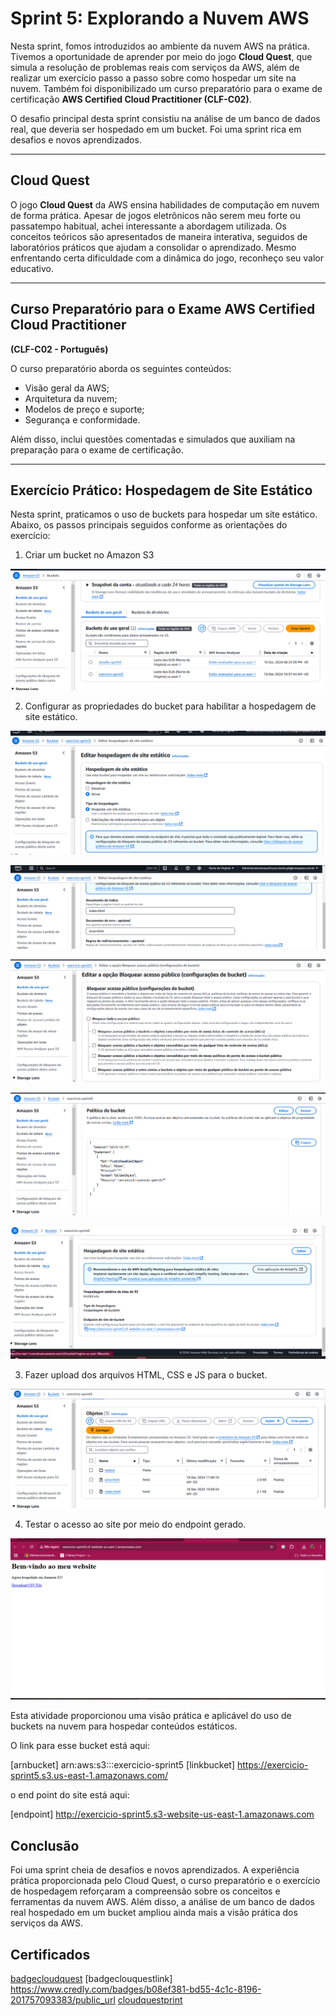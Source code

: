 # Sprint 5: Explorando a Nuvem AWS

Nesta sprint, fomos introduzidos ao ambiente da nuvem AWS na prática. Tivemos a oportunidade de aprender por meio do jogo **Cloud Quest**, que simula a resolução de problemas reais com serviços da AWS, além de realizar um exercício passo a passo sobre como hospedar um site na nuvem. Também foi disponibilizado um curso preparatório para o exame de certificação **AWS Certified Cloud Practitioner (CLF-C02)**. 

O desafio principal desta sprint consistiu na análise de um banco de dados real, que deveria ser hospedado em um bucket. Foi uma sprint rica em desafios e novos aprendizados.

---

## **Cloud Quest**

O jogo **Cloud Quest** da AWS ensina habilidades de computação em nuvem de forma prática. Apesar de jogos eletrônicos não serem meu forte ou passatempo habitual, achei interessante a abordagem utilizada. Os conceitos teóricos são apresentados de maneira interativa, seguidos de laboratórios práticos que ajudam a consolidar o aprendizado. Mesmo enfrentando certa dificuldade com a dinâmica do jogo, reconheço seu valor educativo.

---

## **Curso Preparatório para o Exame AWS Certified Cloud Practitioner**  
**(CLF-C02 - Português)**  

O curso preparatório aborda os seguintes conteúdos:  
- Visão geral da AWS;  
- Arquitetura da nuvem;  
- Modelos de preço e suporte;  
- Segurança e conformidade.  

Além disso, inclui questões comentadas e simulados que auxiliam na preparação para o exame de certificação.

---

## **Exercício Prático: Hospedagem de Site Estático**

Nesta sprint, praticamos o uso de buckets para hospedar um site estático. Abaixo, os passos principais seguidos conforme as orientações do exercício:  

1. Criar um bucket no Amazon S3  

![exercício1](../Sprint5/Exercicios/evidencias/evidencia1.png)

2. Configurar as propriedades do bucket para habilitar a hospedagem de site estático. 

![exercício3](../Sprint5/Exercicios/evidencias/evidencia3.png)

![exercício4](../Sprint5/Exercicios/evidencias/evidencia4.png)

![exercício5](../Sprint5/Exercicios/evidencias/evidencia5.png)

![exercício6](../Sprint5/Exercicios/evidencias/evidencia6.png)

![exercício7](../Sprint5/Exercicios/evidencias/evidencia7.png)

3. Fazer upload dos arquivos HTML, CSS e JS para o bucket.  

![exercício2](../Sprint5/Exercicios/evidencias/evidencia2.png)

4. Testar o acesso ao site por meio do endpoint gerado. 

![exercício8](../Sprint5/Exercicios/evidencias/evidencia8.png)


Esta atividade proporcionou uma visão prática e aplicável do uso de buckets na nuvem para hospedar conteúdos estáticos.

O link para esse bucket está aqui:

[arnbucket] arn:aws:s3:::exercicio-sprint5
[linkbucket] https://exercicio-sprint5.s3.us-east-1.amazonaws.com/

o end point do site está aqui:

[endpoint] http://exercicio-sprint5.s3-website-us-east-1.amazonaws.com



## **Conclusão**

Foi uma sprint cheia de desafios e novos aprendizados. A experiência prática proporcionada pelo Cloud Quest, o curso preparatório e o exercício de hospedagem reforçaram a compreensão sobre os conceitos e ferramentas da nuvem AWS. Além disso, a análise de um banco de dados real hospedado em um bucket ampliou ainda mais a visão prática dos serviços da AWS.

## **Certificados**

[badgecloudquest](../Sprint5/Certificados/linkbadge.txt)
[badgeclouquestlink] https://www.credly.com/badges/b08ef381-bd55-4c1c-8196-201757093383/public_url
[cloudquestprint](../Sprint5/Certificados/capturadetelaclouquest.png)

